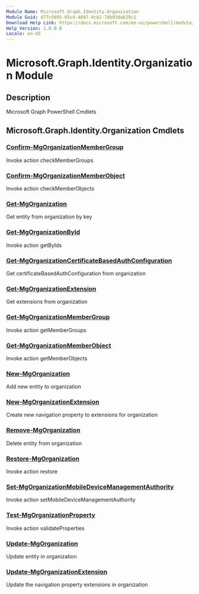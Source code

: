 ```yaml
---
Module Name: Microsoft.Graph.Identity.Organization
Module Guid: d77c5695-65c4-4697-9cb2-7db93dab29c1
Download Help Link: https://docs.microsoft.com/en-us/powershell/module/microsoft.graph.identity.organization
Help Version: 1.0.0.0
Locale: en-US
---
```


# Microsoft.Graph.Identity.Organization Module
## Description
Microsoft Graph PowerShell Cmdlets

## Microsoft.Graph.Identity.Organization Cmdlets
### [Confirm-MgOrganizationMemberGroup](Confirm-MgOrganizationMemberGroup.md)
Invoke action checkMemberGroups

### [Confirm-MgOrganizationMemberObject](Confirm-MgOrganizationMemberObject.md)
Invoke action checkMemberObjects

### [Get-MgOrganization](Get-MgOrganization.md)
Get entity from organization by key

### [Get-MgOrganizationById](Get-MgOrganizationById.md)
Invoke action getByIds

### [Get-MgOrganizationCertificateBasedAuthConfiguration](Get-MgOrganizationCertificateBasedAuthConfiguration.md)
Get certificateBasedAuthConfiguration from organization

### [Get-MgOrganizationExtension](Get-MgOrganizationExtension.md)
Get extensions from organization

### [Get-MgOrganizationMemberGroup](Get-MgOrganizationMemberGroup.md)
Invoke action getMemberGroups

### [Get-MgOrganizationMemberObject](Get-MgOrganizationMemberObject.md)
Invoke action getMemberObjects

### [New-MgOrganization](New-MgOrganization.md)
Add new entity to organization

### [New-MgOrganizationExtension](New-MgOrganizationExtension.md)
Create new navigation property to extensions for organization

### [Remove-MgOrganization](Remove-MgOrganization.md)
Delete entity from organization

### [Restore-MgOrganization](Restore-MgOrganization.md)
Invoke action restore

### [Set-MgOrganizationMobileDeviceManagementAuthority](Set-MgOrganizationMobileDeviceManagementAuthority.md)
Invoke action setMobileDeviceManagementAuthority

### [Test-MgOrganizationProperty](Test-MgOrganizationProperty.md)
Invoke action validateProperties

### [Update-MgOrganization](Update-MgOrganization.md)
Update entity in organization

### [Update-MgOrganizationExtension](Update-MgOrganizationExtension.md)
Update the navigation property extensions in organization

